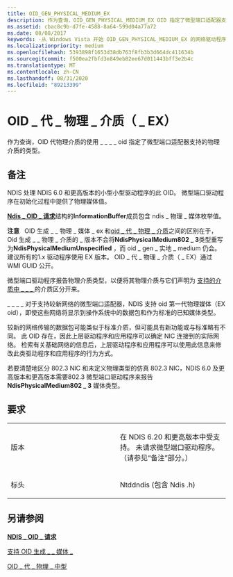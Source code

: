```yaml
---
title: OID_GEN_PHYSICAL_MEDIUM_EX
description: 作为查询，OID_GEN_PHYSICAL_MEDIUM_EX OID 指定了微型端口适配器支持的物理介质的类型。
ms.assetid: cbac8c9b-d7fe-4588-8a64-599d04a77a72
ms.date: 08/08/2017
keywords: -从 Windows Vista 开始 OID_GEN_PHYSICAL_MEDIUM_EX 的网络驱动程序
ms.localizationpriority: medium
ms.openlocfilehash: 5393898f1653d38db763f8fb3b3d664dc411634b
ms.sourcegitcommit: f500ea2fbfd3e849eb82ee67d011443bff3e2b4c
ms.translationtype: MT
ms.contentlocale: zh-CN
ms.lasthandoff: 08/31/2020
ms.locfileid: "89213399"
---
```

# <a name="oid_gen_physical_medium_ex"></a>OID \_ 代 \_ 物理 \_ 介质（ \_ EX）


作为查询，OID 代物理介质的使用 \_ \_ \_ \_ oid 指定了微型端口适配器支持的物理介质的类型。

<a name="remarks"></a>备注
-------

NDIS 处理 NDIS 6.0 和更高版本的小型小型驱动程序的此 OID。 微型端口驱动程序在初始化过程中提供了物理媒体值。

[**Ndis \_ OID \_ 请求**](/windows-hardware/drivers/ddi/ndis/ns-ndis-_ndis_oid_request)结构的**InformationBuffer**成员包含 ndis \_ 物理 \_ 媒体枚举值。

**注意**   OID 生成 \_ \_ 物理 \_ 媒体 \_ ex 和[oid \_ 代 \_ 物理 \_ 介质](oid-gen-physical-medium.md)之间的区别在于，Oid 生成 \_ \_ 物理 \_ 介质的 \_ 版本不会将**NdisPhysicalMedium802 \_ 3**类型重写为**NdisPhysicalMediumUnspecified** ，而 oid \_ gen \_ 实地 \_ medium 仍会。 建议所有的1.x 驱动程序使用 EX 版本。 OID \_ 代 \_ 物理 \_ 介质（ \_ EX）通过 WMI GUID 公开。

 

微型端口驱动程序报告物理介质类型，以便将其物理介质与它们声明为 [支持的介质中 \_ \_ \_ ](oid-gen-media-supported.md) 的介质区分开来。

\_ \_ \_ \_ 对于支持较新网络的微型端口适配器，NDIS 支持 oid 第一代物理媒体（EX oid），即使这些网络将显示到操作系统中的数据包和作为标准的已知媒体类型。

较新的网络传输的数据包可能类似于标准介质，但可能具有新功能或与标准略有不同。 此 OID 存在，因此上层驱动程序和应用程序可以确定 NIC 连接到的实际网络。 检索有关基础网络的信息后，上层驱动程序和应用程序可以使用此信息来修改此类驱动程序和应用程序的行为方式。

若要清楚地区分 802.3 NIC 和未定义物理类型的仿真 802.3 NIC，NDIS 6.0 及更高版本和更高版本需要802.3 微型端口驱动程序来报告 **NdisPhysicalMedium802 \_ 3** 媒体类型。

<a name="requirements"></a>要求
------------

<table>
<colgroup>
<col width="50%" />
<col width="50%" />
</colgroup>
<tbody>
<tr class="odd">
<td><p>版本</p></td>
<td><p>在 NDIS 6.20 和更高版本中受支持。 未请求微型端口驱动程序。 （请参见“备注”部分。）</p></td>
</tr>
<tr class="even">
<td><p>标头</p></td>
<td>Ntddndis (包含 Ndis .h) </td>
</tr>
</tbody>
</table>

## <a name="see-also"></a>另请参阅


[**NDIS \_ OID \_ 请求**](/windows-hardware/drivers/ddi/ndis/ns-ndis-_ndis_oid_request)

[支持 OID 生成 \_ \_ 媒体 \_](oid-gen-media-supported.md)

[OID \_ 代 \_ 物理 \_ 中型](oid-gen-physical-medium.md)

 


